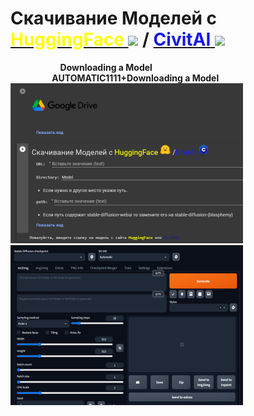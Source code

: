 # Скачивание Моделей с <a href="https://huggingface.co"><font color="yellow">HuggingFace</font> <a href="https://huggingface.co"><img src='https://huggingface.co/front/assets/huggingface_logo-noborder.svg' height="35"/></a> / <a href="https://civitai.com"><font color="#1818e7">CivitAI</font> <a href="https://civitai.com"><img src='https://cdn.discordapp.com/role-icons/1052970367741866065/e4b3e6864c8a68594f94c7c3c928241d.webp?size=128&quality=lossless' height="35"/></a>

<b>&nbsp;&nbsp;&nbsp;&nbsp;&nbsp;&nbsp;&nbsp;&nbsp;&nbsp;&nbsp;&nbsp;&nbsp;&nbsp;&nbsp;&nbsp;&nbsp;&nbsp;&nbsp;&nbsp;&nbsp;&nbsp;
&nbsp;&nbsp;Downloading a Model &nbsp;&nbsp;&nbsp;&nbsp;&nbsp;&nbsp;&nbsp;&nbsp;&nbsp;&nbsp;&nbsp;&nbsp;&nbsp;&nbsp;&nbsp;&nbsp;&nbsp;&nbsp;&nbsp;&nbsp;&nbsp;&nbsp;&nbsp;&nbsp;&nbsp;&nbsp;&nbsp;&nbsp; &nbsp;&nbsp;&nbsp;&nbsp;&nbsp;&nbsp;&nbsp;&nbsp;&nbsp;&nbsp;&nbsp;&nbsp;&nbsp;&nbsp;&nbsp;&nbsp;&nbsp;&nbsp;&nbsp;&nbsp;AUTOMATIC1111+Downloading a Model
  <br><a href="https://colab.research.google.com/github/Toshik-One/Downloading_a_Model/blob/main/Downloading_a_Model.ipynb"><img src='https://github.com/Toshik-One/Downloading_a_Model/blob/main/files/1.png'></a>&nbsp;&nbsp;&nbsp;&nbsp;&nbsp;&nbsp;&nbsp;&nbsp;&nbsp;&nbsp;&nbsp;&nbsp;&nbsp;&nbsp;&nbsp;&nbsp;<a href="https://colab.research.google.com/github/Toshik-One/Downloading_a_Model/blob/main/fast_stable_diffusion_Downloading_a_Model.ipynb"><img src='https://github.com/Toshik-One/Downloading_a_Model/blob/main/files/2.png'></a>

 



 

